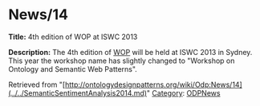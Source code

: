 #  News/14


__Title:__ 4th edition of WOP at ISWC 2013


__Description:__ The 4th edition of [WOP](../../WOP/2013.md "http://ontologydesignpatterns.org/wiki/WOP:2013") will be held at ISWC 2013 in Sydney. This year the workshop name has slightly changed to "Workshop on Ontology and Semantic Web Patterns". 





Retrieved from "[http://ontologydesignpatterns.org/wiki/Odp:News/14](../../SemanticSentimentAnalysis2014.md)"
 [Category](http://ontologydesignpatterns.org/wiki/Special:Categories "Special:Categories"): [ODPNews](../../Category/ODPNews.md "Category:ODPNews")